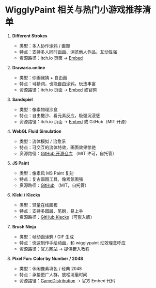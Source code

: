 # WigglyPaint 相关与热门小游戏推荐清单

1. **Different Strokes**  
   - 类型：多人协作涂鸦 / 画廊  
   - 特点：支持多人同时画画、浏览他人作品，互动性强  
   - 资源路径：itch.io 页面 → [Embed](https://itch.io/)  

2. **Drawaria.online**  
   - 类型：你画我猜 + 自由画  
   - 特点：可猜词，也能自由涂鸦，玩法丰富  
   - 资源路径：itch.io 页面 → [Embed](https://itch.io/) 或官网  

3. **Sandspiel**  
   - 类型：像素物理沙盒  
   - 特点：自由撒沙、看元素反应，极强沉浸感  
   - 资源路径：itch.io 页面 → [Embed](https://sandspiel.club) 或 GitHub（MIT 开源）  

4. **WebGL Fluid Simulation**  
   - 类型：流体模拟 / 治愈系  
   - 特点：可交互的流体特效，画面效果惊艳  
   - 资源路径：[GitHub 开源仓库](https://github.com/PavelDoGreat/WebGL-Fluid-Simulation) （MIT 许可，自托管）  

5. **JS Paint**  
   - 类型：像素风 MS Paint 复刻  
   - 特点：复古画图工具，像素氛围强  
   - 资源路径：[GitHub](https://github.com/1j01/jspaint) （MIT，自托管）  

6. **Kleki / Klecks**  
   - 类型：轻量在线画板  
   - 特点：支持多图层、笔刷，易上手  
   - 资源路径：[GitHub Klecks](https://github.com/klecks/klecks)（可嵌入版）  

7. **Brush Ninja**  
   - 类型：帧动画涂鸦 / GIF 生成  
   - 特点：快速制作手绘动画，和 wigglypaint 动效理念呼应  
   - 资源路径：[官方网站](https://brush.ninja/) → 提供嵌入教程  

8. **Pixel Fun: Color by Number / 2048**  
   - 类型：休闲像素填色 / 经典 2048  
   - 特点：承接更广人群，放松消磨时间  
   - 资源路径：[GameDistribution](https://gamedistribution.com/) → 官方 Embed 代码